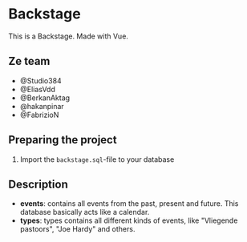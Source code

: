 # Backstage

This is a Backstage. Made with Vue.

## Ze team

- @Studio384
- @EliasVdd
- @BerkanAktag
- @hakanpinar
- @FabrizioN

## Preparing the project

1. Import the ```backstage.sql```-file to your database

## Description

- **events**: contains all events from the past, present and future. This database basically acts like a calendar.
- **types**: types contains all different kinds of events, like "Vliegende pastoors", "Joe Hardy" and others.